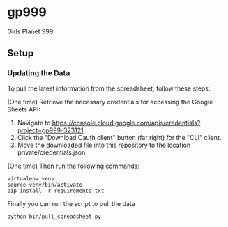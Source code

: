 # gp999
Girls Planet 999

## Setup
### Updating the Data
To pull the latest information from the spreadsheet, follow these steps:

(One time) Retrieve the necessary credentials for accessing the Google Sheets API:
1. Navigate to https://console.cloud.google.com/apis/credentials?project=gp999-323121
2. Click the "Download Oauth client" button (far right) for the "CLI" client.
3. Move the downloaded file into this repository to the location private/credentials.json

(One time) Then run the following commands:
```
virtualenv venv
source venv/bin/activate
pip install -r requirements.txt
```
Finally you can run the script to pull the data
```
python bin/pull_spreadsheet.py
```